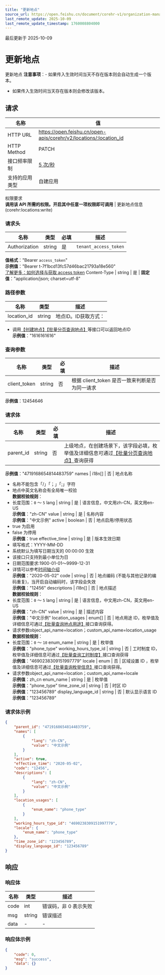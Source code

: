 ```yaml
---
title: "更新地点"
source_url: https://open.feishu.cn/document/corehr-v1/organization-management/location/patch
last_remote_update: 2025-10-09
last_remote_update_timestamp: 1760008804000
---
```

最后更新于 2025-10-09

# 更新地点

更新地点
**注意事项**：- 如果传入生效时间当天不存在版本则会自动生成一个版本。
- 如果传入生效时间当天存在版本则会修改该版本。

## 请求
名称 | 值
---|---
HTTP URL | https://open.feishu.cn/open-apis/corehr/v2/locations/:location_id
HTTP Method | PATCH
接口频率限制 | [5 次/秒](https://open.feishu.cn/document/ukTMukTMukTM/uUzN04SN3QjL1cDN)
支持的应用类型 | 自建应用
权限要求  
            **调用该 API 所需的权限。开启其中任意一项权限即可调用** | 更新地点信息(corehr:locations:write)

### 请求头

名称 | 类型 | 必填 | 描述
--- | --- | --- | ---
Authorization | string | 是 | `tenant_access_token`  
**值格式**："Bearer `access_token`"  
**示例值**："Bearer t-7f1bcd13fc57d46bac21793a18e560"  
[了解更多：如何选择与获取 access token](https://open.feishu.cn/document/uAjLw4CM/ugTN1YjL4UTN24CO1UjN/trouble-shooting/how-to-choose-which-type-of-token-to-use)
Content-Type | string | 是 | **固定值**："application/json; charset=utf-8"

### 路径参数

名称 | 类型 | 描述
--- | --- | ---
location_id | string | 地点ID。ID获取方式：  
- 调用[【创建地点】](https://open.feishu.cn/document/uAjLw4CM/ukTMukTMukTM/reference/corehr-v1/location/create)[【批量分页查询地点】](https://open.feishu.cn/document/uAjLw4CM/ukTMukTMukTM/reference/corehr-v1/location/list)等接口可以返回地点ID  
**示例值**："1616161616"

### 查询参数

名称 | 类型 | 必填 | 描述
--- | --- | --- | ---
client_token | string | 否 | 根据 client_token 是否一致来判断是否为同一请求  
**示例值**：12454646

### 请求体

名称 | 类型 | 必填 | 描述
--- | --- | --- | ---
parent_id | string | 否 | 上级地点，在创建场景下，该字段必填，枚举值及详细信息可通过[【批量分页查询地点】](https://open.feishu.cn/document/uAjLw4CM/ukTMukTMukTM/reference/corehr-v1/location/list)查询获得  
**示例值**："4719168654814483759"
names | i18n\[\] | 否 | 地点名称  
- 名称不能包含「/」「；」「;」字符  
- 地点中英文名称会有全局唯一校验  
**数据校验规则**：  
- 长度范围：`0` ～ `5`
lang | string | 是 | 语言信息，中文用zh-CN，英文用en-US  
**示例值**："zh-CN"
value | string | 是 | 名称内容  
**示例值**："中文示例"
active | boolean | 否 | 地点启用/停用状态  
- true 为启用  
- false 为停用  
**示例值**：true
effective_time | string | 是 | 版本生效日期  
- 填写格式：YYYY-MM-DD  
- 系统默认为填写日期当天的 00:00:00 生效   
- 该接口只支持到最小单位为日  
- 日期范围要求:1900-01-01～9999-12-31  
- 详情可以参考[时间轴介绍](https://open.feishu.cn/document/uAjLw4CM/ukTMukTMukTM/reference/corehr-v1/about-timeline-version)  
**示例值**："2020-05-02"
code | string | 否 | 地点编码 (不能与其他记录的编码重复)，当开启自动编码时，该字段会失效  
**示例值**："12456"
descriptions | i18n\[\] | 否 | 地点描述  
**数据校验规则**：  
- 长度范围：`0` ～ `5`
lang | string | 是 | 语言信息，中文用zh-CN，英文用en-US  
**示例值**："zh-CN"
value | string | 是 | 描述内容  
**示例值**："中文示例"
location_usages | enum\[\] | 否 | 地点用途 ID，枚举值及详细信息可通过[【批量查询地点用途】](https://open.feishu.cn/document/uAjLw4CM/ukTMukTMukTM/reference/corehr-v1/custom_field/get_by_param)接口查询获得。  
- 请求参数object_api_name=location；custom_api_name=location_usage  
**数据校验规则**：  
- 长度范围：`0` ～ `10`
enum_name | string | 是 | 枚举值  
**示例值**："phone_type"
working_hours_type_id | string | 否 | 工时制度 ID，枚举值及详细信息可通过[【批量查询工时制度】](https://open.feishu.cn/document/uAjLw4CM/ukTMukTMukTM/reference/corehr-v1/working_hours_type/list)接口查询获得  
**示例值**："4690238309151997779"
locale | enum | 否 | 区域设置 ID ，枚举值及详细信息可通过[【批量查询枚举信息】](https://open.feishu.cn/document/uAjLw4CM/ukTMukTMukTM/reference/corehr-v1/custom_field/get_by_param)接口查询获得。  
- 请求参数object_api_name=location；custom_api_name=locale  
**示例值**：zh_cn
enum_name | string | 是 | 枚举值  
**示例值**："phone_type"
time_zone_id | string | 否 | 时区 ID  
**示例值**："123456789"
display_language_id | string | 否 | 默认显示语言 ID  
**示例值**："123456789"

### 请求体示例
```json
{
    "parent_id": "4719168654814483759",
    "names": [
        {
            "lang": "zh-CN",
            "value": "中文示例"
        }
    ],
    "active": true,
    "effective_time": "2020-05-02",
    "code": "12456",
    "descriptions": [
        {
            "lang": "zh-CN",
            "value": "中文示例"
        }
    ],
    "location_usages": [
        {
            "enum_name": "phone_type"
        }
    ],
    "working_hours_type_id": "4690238309151997779",
    "locale": {
        "enum_name": "phone_type"
    },
    "time_zone_id": "123456789",
    "display_language_id": "123456789"
}
```

## 响应

### 响应体

名称 | 类型 | 描述
--- | --- | ---
code | int | 错误码，非 0 表示失败
msg | string | 错误描述
data | \- | \-

### 响应体示例
```json
{
    "code": 0,
    "msg": "success",
    "data": {}
}
```
